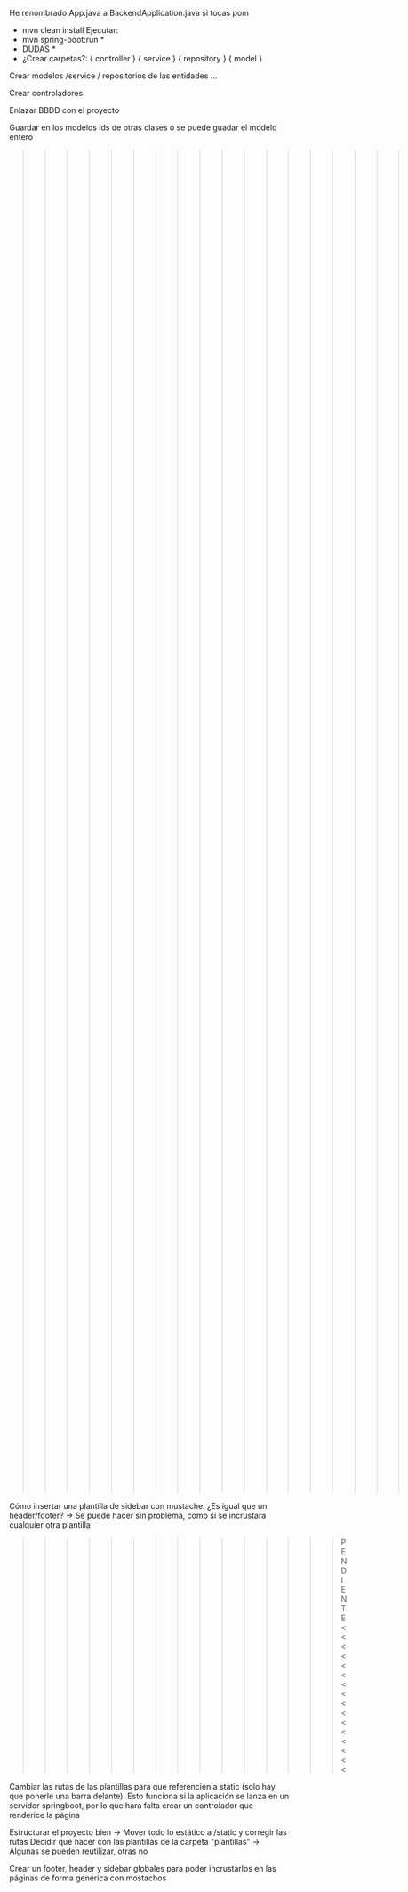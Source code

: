 He renombrado App.java a BackendApplication.java
si tocas pom 
* mvn clean install
Ejecutar:  
*  mvn spring-boot:run  *
* DUDAS *
* ¿Crear carpetas?:
  { controller }
  { service }
  { repository }
  { model }


Crear modelos /service / repositorios de las entidades ...

Crear controladores

Enlazar BBDD con el proyecto

Guardar en los modelos ids de otras clases o se puede guadar el modelo entero


>>>>>>>>>>>>>>>>>>>>>> PREGUNTAS PARA LOS PROFES <<<<<<<<<<<<<<<<<<<<<
No tenemos las fotos en Static/images, pasa algo? -> Pasar todo lo estático a la carpeta static (css, js, imagenes...)

Cómo insertar una plantilla de sidebar con mustache. ¿Es igual que un header/footer? -> Se puede hacer sin problema, como si se 
incrustara cualquier otra plantilla


>>>>>>>>>>>>>>>PENDIENTE<<<<<<<<<<<<<<<<

Cambiar las rutas de las plantillas para que referencien a static (solo hay que ponerle una barra delante). Esto funciona si
la aplicación se lanza en un servidor springboot, por lo que hara falta crear un controlador que renderice la página

Estructurar el proyecto bien -> Mover todo lo estático a /static y corregir las rutas
Decidir que hacer con las plantillas de la carpeta "plantillas" -> Algunas se pueden reutilizar, otras no

Crear un footer, header y sidebar globales para poder incrustarlos en las páginas de forma genérica con mostachos 
